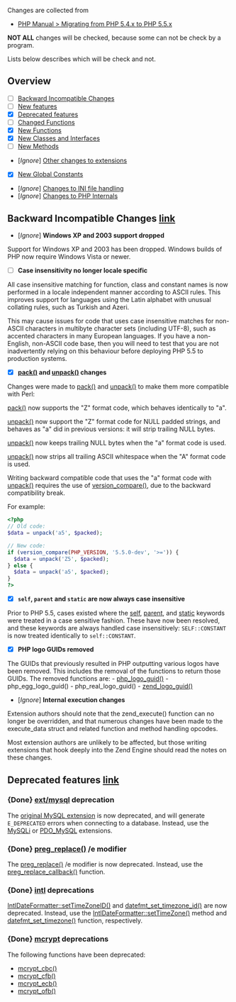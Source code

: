 Changes are collected from
- [PHP Manual > Migrating from PHP 5.4.x to PHP 5.5.x](http://php.net/manual/en/migration55.php)

**NOT ALL** changes will be checked, because some can not be check by a program.

Lists below describes which will be check and not.

## Overview
- [ ] [Backward Incompatible Changes](http://php.net/manual/en/migration55.incompatible.php)
- [ ] [New features](http://php.net/manual/en/migration55.new-features.php)
- [x] [Deprecated features](http://php.net/manual/en/migration55.deprecated.php)
- [ ] [Changed Functions](http://php.net/manual/en/migration55.changed-functions.php)
- [x] [New Functions](http://php.net/manual/en/migration55.new-functions.php)
- [x] [New Classes and Interfaces](http://php.net/manual/en/migration55.classes.php)
- [ ] [New Methods](http://php.net/manual/en/migration55.new-methods.php)
- [*Ignore*] [Other changes to extensions](http://php.net/manual/en/migration55.extensions-other.php)
- [x] [New Global Constants](http://php.net/manual/en/migration55.global-constants.php)
- [*Ignore*] [Changes to INI file handling](http://php.net/manual/en/migration55.ini.php)
- [*Ignore*] [Changes to PHP Internals](http://php.net/manual/en/migration55.internals.php)

## Backward Incompatible Changes [link](http://php.net/manual/en/migration55.incompatible.php)
- [*Ignore*] **Windows XP and 2003 support dropped**

Support for Windows XP and 2003 has been dropped. Windows builds of PHP now require Windows Vista or newer.

- [ ] **Case insensitivity no longer locale specific**

All case insensitive matching for function, class and constant names is now performed in a locale independent manner according to ASCII rules. This improves support for languages using the Latin alphabet with unusual collating rules, such as Turkish and Azeri.

This may cause issues for code that uses case insensitive matches for non-ASCII characters in multibyte character sets (including UTF-8), such as accented characters in many European languages. If you have a non-English, non-ASCII code base, then you will need to test that you are not inadvertently relying on this behaviour before deploying PHP 5.5 to production systems.

- [x] **[pack()](http://php.net/manual/en/function.pack.php) and [unpack()](http://php.net/manual/en/function.unpack.php) changes**

Changes were made to [pack()](http://php.net/manual/en/functions.pack.php) and [unpack()](http://php.net/manual/en/function.unpack.php) to make them more compatible with Perl:

[pack()](http://php.net/manual/en/functions.pack.php) now supports the "Z" format code, which behaves identically to "a".

[unpack()](http://php.net/manual/en/function.unpack.php) now support the "Z" format code for NULL padded strings, and behaves as "a" did in previous versions: it will strip trailing NULL bytes.

[unpack()](http://php.net/manual/en/function.unpack.php) now keeps trailing NULL bytes when the "a" format code is used.

[unpack()](http://php.net/manual/en/function.unpack.php) now strips all trailing ASCII whitespace when the "A" format code is used.

Writing backward compatible code that uses the "a" format code with [unpack()](http://php.net/manual/en/function.unpack.php) requires the use of [version_compare()](http://php.net/manual/en/function.version-compare.php), due to the backward compatibility break.

For example:
```php
<?php
// Old code:
$data = unpack('a5', $packed);

// New code:
if (version_compare(PHP_VERSION, '5.5.0-dev', '>=')) {
  $data = unpack('Z5', $packed);
} else {
  $data = unpack('a5', $packed);
}
?>
```

- [x] **`self`, `parent` and `static` are now always case insensitive**

Prior to PHP 5.5, cases existed where the [self](http://php.net/manual/en/language.oop5.paamayim-nekudotayim.php), [parent](http://php.net/manual/en/language.oop5.paamayim-nekudotayim.php), and [static](http://php.net/manual/en/language.oop5.paamayim-nekudotayim.php) keywords were treated in a case sensitive fashion. These have now been resolved, and these keywords are always handled case insensitively: `SELF::CONSTANT` is now treated identically to `self::CONSTANT`.

- [x] **PHP logo GUIDs removed**

The GUIDs that previously resulted in PHP outputting various logos have been removed. This includes the removal of the functions to return those GUIDs. The removed functions are:
    - [php_logo_guid()](http://php.net/manual/en/function.php-logo-guid.php)
    - php_egg_logo_guid()
    - php_real_logo_guid()
    - [zend_logo_guid()](http://php.net/manual/en/function.zend-logo-guid.php)

- [*Ignore*] **Internal execution changes**

Extension authors should note that the zend_execute() function can no longer be overridden, and that numerous changes have been made to the execute_data struct and related function and method handling opcodes.

Most extension authors are unlikely to be affected, but those writing extensions that hook deeply into the Zend Engine should read the notes on these changes.

## Deprecated features [link](http://php.net/manual/en/migration55.deprecated.php)

### {**Done**} [ext/mysql](http://php.net/manual/en/book.mysql.php) deprecation

The [original MySQL extension](http://php.net/manual/en/book.mysql.php) is now deprecated, and will generate `E_DEPRECATED` errors when connecting to a database. Instead, use the [MySQLi](http://php.net/manual/en/book.mysqli.php) or [PDO_MySQL](http://php.net/manual/en/ref.pdo-mysql.php) extensions.

### {**Done**} [preg_replace()](http://php.net/manual/en/function.preg-replace.php) /e modifier

The [preg_replace()](http://php.net/manual/en/function.preg-replace.php) /e modifier is now deprecated. Instead, use the [preg_replace_callback()](http://php.net/manual/en/function.preg-replace-callback.php) function.

### {**Done**} [intl](http://php.net/manual/en/book.intl.php) deprecations

[IntlDateFormatter::setTimeZoneID()](http://php.net/manual/en/intldateformatter.settimezoneid.php) and [datefmt_set_timezone_id()](http://php.net/manual/en/intldateformatter.settimezoneid.php) are now deprecated. Instead, use the [IntlDateFormatter::setTimeZone()](http://php.net/manual/en/intldateformatter.settimezone.php) method and [datefmt_set_timezone()](http://php.net/manual/en/intldateformatter.settimezone.php) function, respectively.

### {**Done**} [mcrypt](http://php.net/manual/en/book.mcrypt.php) deprecations

The following functions have been deprecated:
- [mcrypt_cbc()](http://php.net/manual/en/function.mcrypt-cbc.php)
- [mcrypt_cfb()](http://php.net/manual/en/function.mcrypt-cfb.php)
- [mcrypt_ecb()](http://php.net/manual/en/function.mcrypt-ecb.php)
- [mcrypt_ofb()](http://php.net/manual/en/function.mcrypt-ofb.php)
